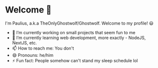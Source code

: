 # Welcome 👋

I'm Paulius, a.k.a TheOnlyGhostwolf/Ghostwolf. Welcome to my profile! 😃

- 🔭 I’m currently working on small projects that seem fun to me
- 🌱 I’m currently learning web development, more exactly - NodeJS, NextJS, etc.
- 📫 How to reach me: You don't
- 😄 Pronouns: he/him
- ⚡ Fun fact: People somehow can't stand my sleep schedule lol
